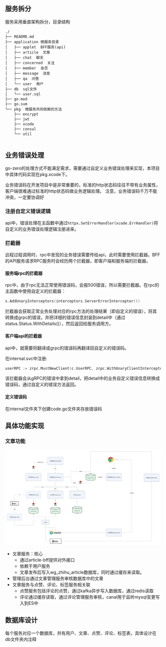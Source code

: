 
## 服务拆分
服务采用垂直架构拆分，目录结构
```shell
./
├── README.md
├── application 微服务目录
│   ├── applet  BFF服务(api)
│   ├── article  文章
│   ├── chat  聊天
│   ├── concerned  关注
│   ├── member  会员
│   ├── message  消息
│   ├── qa  问答
│   └── user  用户
├── db  sql文件
│   └── user.sql
├── go.mod
├── go.sum
└── pkg  微服务共同依赖的方法
    ├── encrypt
    ├── jwt
    ├── xcode
    ├── consul
    └── util
    
```

## 业务错误处理

go-zero的处理方式不能满足需求，需要通过自定义业务错误处理来实现，本项目中具体代码实现在pkg.xcode下。

业务错误码在开发项目中是非常重要的，标准的http状态码往往不带有业务属性，客户端很难通过标准的http状态码做业务逻辑处理。 注意，业务错误码千万不能冲突，一定要协调好

### 注册自定义错误逻辑

api中，错误处理在主函数中通过`httpx.SetErrorHandler(xcode.ErrHandler)`将自定义的业务错误处理逻辑注册进来。

### 拦截器

远程过程调用时，rpc中发现的业务错误需要传给api，此时需要使用拦截器。BFF的API服务请求RPC服务时会经历两个拦截器，即客户端和服务端的拦截器。

#### 服务端rpc的拦截器

rpc中，由于rpc无法正常使用错误码，会报500错误，所以需要拦截器。在rpc的主函数中使用自定义的拦截器：

```go
s.AddUnaryInterceptors(interceptors.ServerErrorInterceptor())
```

拦截器会获取正常业务处理对应的rpc方法的处理结果（即自定义的错误），将其转换成grpc的错误，并把详细的错误信息封装到detail中（通过status.Status.WithDetails()），然后返回给服务调用方。

#### 客户端api的拦截器

api中，就需要将翻译成grpc的错误码再翻译回自定义的错误码。

在internal.svc中注册:

```go
userRPC := zrpc.MustNewClient(c.UserRPC, zrpc.WithUnaryClientInterceptor(interceptors.ClientErrorInterceptor()))
```

该拦截器会从gRPC的错误中拿到detail，把detail中的业务自定义错误信息转换成错误码，通过自定义的错误方法返回。



#### 定义错误码

在internal文件夹下创建code.go文件夹存放错误码

## 具体功能实现

### 文章功能

![img.png](readmeImg/img.png)

- 文章服务：核心
  - 通过article-bff提供对外接口
  - 依赖于用户服务
  - 文章发布后写入wg_zhihu_article数据库，同时通过缓存来读取。
- 管理后台通过文章管理服务审核数据库中的文章
- 文章服务与点赞、评论、标签服务相关联
  - 点赞服务包括评论的点赞，通过kafka异步写入数据库，通过redis读取
  - 评论通过缓存读取，通过评论管理服务审核，canal用于监听mysql变更写入到ES中

## 数据库设计

每个服务对应一个数据库，共有用户、文章、点赞、评论、标签表，具体设计在db文件夹内注释